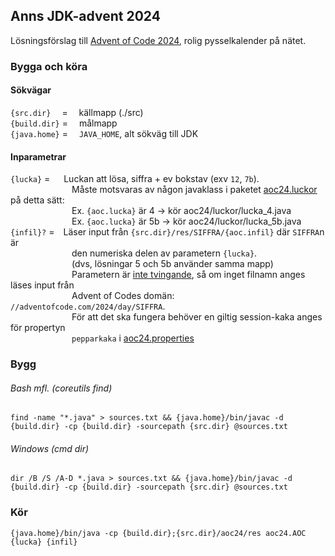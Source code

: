 ## Anns JDK-advent 2024

Lösningsförslag till [Advent of Code 2024](https://adventofcode.com/2024), rolig pysselkalender på nätet.  

### Bygga och köra

#### Sökvägar
`{src.dir}`  &emsp;= &emsp;källmapp (./src)  
`{build.dir}` = &emsp;målmapp  
`{java.home}` = &emsp;`JAVA_HOME`, alt sökväg till JDK

#### Inparametrar
`{lucka}` = &emsp;&nbsp;Luckan att lösa, siffra + ev bokstav (exv `12`, `7b`).  
&emsp;&emsp;&emsp;&emsp;&emsp;&emsp;&emsp;Måste motsvaras av någon javaklass i paketet [aoc24.luckor](src/aoc24/luckor) på detta sätt:  
&emsp;&emsp;&emsp;&emsp;&emsp;&emsp;&emsp;Ex. `{aoc.lucka}` är 4 -> kör aoc24/luckor/lucka_4.java  
&emsp;&emsp;&emsp;&emsp;&emsp;&emsp;&emsp;Ex. `{aoc.lucka}` är 5b -> kör aoc24/luckor/lucka_5b.java  
`{infil}?` =&emsp;Läser input från `{src.dir}/res/SIFFRA/{aoc.infil}` där `SIFFRA`n är  
&emsp;&emsp;&emsp;&emsp;&emsp;&emsp;&emsp;den numeriska delen av parametern `{lucka}`.  
&emsp;&emsp;&emsp;&emsp;&emsp;&emsp;&emsp;(dvs, lösningar 5 och 5b använder samma mapp)  
&emsp;&emsp;&emsp;&emsp;&emsp;&emsp;&emsp;Parametern är <u>inte tvingande</u>, så om inget filnamn anges läses input från  
&emsp;&emsp;&emsp;&emsp;&emsp;&emsp;&emsp;Advent of Codes domän: `//adventofcode.com/2024/day/SIFFRA`.  
&emsp;&emsp;&emsp;&emsp;&emsp;&emsp;&emsp;För att det ska fungera behöver en giltig session-kaka anges för propertyn  
&emsp;&emsp;&emsp;&emsp;&emsp;&emsp;&emsp;`pepparkaka` i [aoc24.properties](src/aoc24/res/aoc.properties)


### Bygg
###### Bash mfl. (coreutils *find*)
```shell
find -name "*.java" > sources.txt && {java.home}/bin/javac -d {build.dir} -cp {build.dir} -sourcepath {src.dir} @sources.txt
```

###### Windows (cmd *dir*)
```shell
dir /B /S /A-D *.java > sources.txt && {java.home}/bin/javac -d {build.dir} -cp {build.dir} -sourcepath {src.dir} @sources.txt
```

### Kör

```shell
{java.home}/bin/java -cp {build.dir};{src.dir}/aoc24/res aoc24.AOC {lucka} {infil}
```
